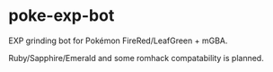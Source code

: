 # poke-exp-bot
 EXP grinding bot for Pokémon FireRed/LeafGreen + mGBA.
 
 Ruby/Sapphire/Emerald and some romhack compatability is planned.

